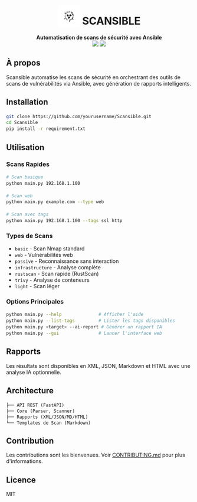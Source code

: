 # <div align="center"><img src="assets/images/noun-anime-5257669.svg" width="60" valign="bottom"/> SCANSIBLE</div>

<div align="center">
  <strong>Automatisation de scans de sécurité avec Ansible</strong><br>
  <img src="https://img.shields.io/badge/python-3.9+-blue.svg"/>
  <img src="https://img.shields.io/badge/license-MIT-green.svg"/>
</div>

## À propos
Scansible automatise les scans de sécurité en orchestrant des outils de scans de vulnérabilités via Ansible, avec génération de rapports intelligents.

## Installation
```bash
git clone https://github.com/yourusername/Scansible.git
cd Scansible
pip install -r requirement.txt
```

## Utilisation

### Scans Rapides
```bash
# Scan basique
python main.py 192.168.1.100

# Scan web
python main.py example.com --type web

# Scan avec tags
python main.py 192.168.1.100 --tags ssl http
```

### Types de Scans
- `basic` - Scan Nmap standard
- `web` - Vulnérabilités web
- `passive` - Reconnaissance sans interaction
- `infrastructure` - Analyse complète
- `rustscan` - Scan rapide (RustScan)
- `trivy` - Analyse de conteneurs
- `light` - Scan léger

### Options Principales
```bash
python main.py --help              # Afficher l'aide
python main.py --list-tags         # Lister les tags disponibles
python main.py <target> --ai-report # Générer un rapport IA
python main.py --gui               # Lancer l'interface web
```

## Rapports
Les résultats sont disponibles en XML, JSON, Markdown et HTML avec une analyse IA optionnelle.

## Architecture
```
├── API REST (FastAPI)
├── Core (Parser, Scanner)
├── Rapports (XML/JSON/MD/HTML)
└── Templates de Scan (Markdown)
```

## Contribution
Les contributions sont les bienvenues. Voir [CONTRIBUTING.md](CONTRIBUTING.md) pour plus d'informations.

## Licence
MIT
